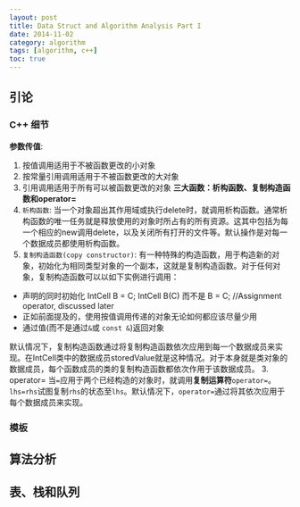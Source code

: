 ```yaml
---
layout: post
title: Data Struct and Algorithm Analysis Part I
date: 2014-11-02
category: algorithm
tags: [algorithm, c++]
toc: true
---
```

## 引论
### C++ 细节
**参数传值**:
1. 按值调用适用于不被函数更改的小对象
2. 按常量引用调用适用于不被函数更改的大对象<!--more-->
3. 引用调用适用于所有可以被函数更改的对象
**三大函数：析构函数、复制构造函数和operator=**
1. `析构函数`: 当一个对象超出其作用域或执行delete时，就调用析构函数。通常析构函数的唯一任务就是释放使用的对象时所占有的所有资源。这其中包括为每一个相应的new调用delete，以及关闭所有打开的文件等。默认操作是对每一个数据成员都使用析构函数。
2. `复制构造函数(copy constructor)`: 有一种特殊的构造函数，用于构造新的对象，初始化为相同类型对象的一个副本，这就是复制构造函数。对于任何对象，复制构造函数可以以如下实例进行调用：
* 声明的同时初始化
IntCell B = C;
IntCell B(C)
而不是 B = C; //Assignment operator, discussed later
* 正如前面提及的，使用按值调用传递的对象无论如何都应该尽量少用
* 通过值(而不是通过`&`或 `const &`)返回对象

默认情况下，复制构造函数通过将复制构造函数依次应用到每一个数据成员来实现。在IntCell类中的数据成员storedValue就是这种情况。对于本身就是类对象的数据成员，每个函数成员的类的复制构造函数都依次作用于该数据成员。
3. operator=
当`=`应用于两个已经构造的对象时，就调用**复制运算符**`operator=`。`lhs=rhs`试图复制`rhs`的状态至`lhs`。默认情况下，`operator=`通过将其依次应用于每个数据成员来实现。

### 模板

## 算法分析
## 表、栈和队列

